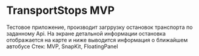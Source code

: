 # TransportStops MVP
Тестовое приложение, производит загррузку остановок транспорта по заданному Api. На экране детальной информации остановка отображается на карте и ниже выводится информация о ближайшем автобусе
Стек: MVP, SnapKit, FloatingPanel
